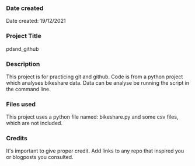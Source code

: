 ### Date created
Date created: 19/12/2021

### Project Title
pdsnd_github

### Description
This project is for practicing git and github. Code is from a python project which analyses bikeshare data. Data can be analyse be running the script in the command line. 

### Files used
This project uses a python file named: bikeshare.py and some csv files, which are not included. 

### Credits
It's important to give proper credit. Add links to any repo that inspired you or blogposts you consulted.

